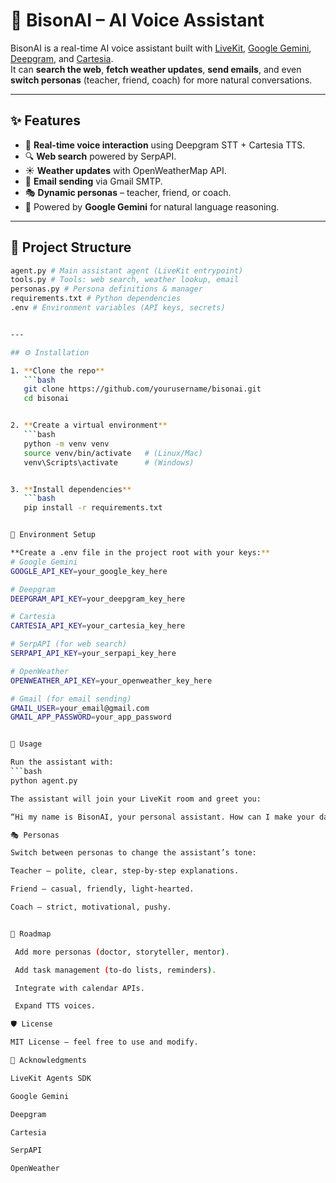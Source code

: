 # 🦬 BisonAI – AI Voice Assistant  

BisonAI is a real-time AI voice assistant built with [LiveKit](https://livekit.io/), [Google Gemini](https://ai.google/), [Deepgram](https://deepgram.com/), and [Cartesia](https://cartesia.ai/).  
It can **search the web**, **fetch weather updates**, **send emails**, and even **switch personas** (teacher, friend, coach) for more natural conversations.  

---

## ✨ Features
- 🎤 **Real-time voice interaction** using Deepgram STT + Cartesia TTS.  
- 🔍 **Web search** powered by SerpAPI.  
- ☀️ **Weather updates** with OpenWeatherMap API.  
- 📧 **Email sending** via Gmail SMTP.  
- 🎭 **Dynamic personas** – teacher, friend, or coach.  
- 🤖 Powered by **Google Gemini** for natural language reasoning.  

---

## 📂 Project Structure
```bash
agent.py # Main assistant agent (LiveKit entrypoint)
tools.py # Tools: web search, weather lookup, email
personas.py # Persona definitions & manager
requirements.txt # Python dependencies
.env # Environment variables (API keys, secrets)


---

## ⚙️ Installation

1. **Clone the repo**
   ```bash
   git clone https://github.com/yourusername/bisonai.git
   cd bisonai


2. **Create a virtual environment**
   ```bash
   python -m venv venv
   source venv/bin/activate   # (Linux/Mac)
   venv\Scripts\activate      # (Windows)


3. **Install dependencies**
   ```bash
   pip install -r requirements.txt


🔑 Environment Setup

**Create a .env file in the project root with your keys:**
# Google Gemini
GOOGLE_API_KEY=your_google_key_here

# Deepgram
DEEPGRAM_API_KEY=your_deepgram_key_here

# Cartesia
CARTESIA_API_KEY=your_cartesia_key_here

# SerpAPI (for web search)
SERPAPI_API_KEY=your_serpapi_key_here

# OpenWeather
OPENWEATHER_API_KEY=your_openweather_key_here

# Gmail (for email sending)
GMAIL_USER=your_email@gmail.com
GMAIL_APP_PASSWORD=your_app_password


🚀 Usage

Run the assistant with:
```bash
python agent.py

The assistant will join your LiveKit room and greet you:

“Hi my name is BisonAI, your personal assistant. How can I make your day better?”

🎭 Personas

Switch between personas to change the assistant’s tone:

Teacher – polite, clear, step-by-step explanations.

Friend – casual, friendly, light-hearted.

Coach – strict, motivational, pushy.


📌 Roadmap

 Add more personas (doctor, storyteller, mentor).

 Add task management (to-do lists, reminders).

 Integrate with calendar APIs.

 Expand TTS voices.

🛡️ License

MIT License – feel free to use and modify.

🙌 Acknowledgments

LiveKit Agents SDK

Google Gemini

Deepgram

Cartesia

SerpAPI

OpenWeather
